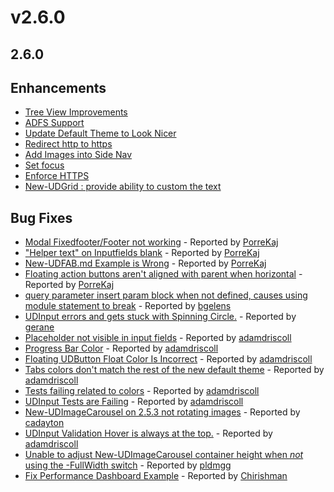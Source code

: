 # v2.6.0

## 2.6.0

## Enhancements

* [Tree View Improvements](https://github.com/ironmansoftware/universal-dashboard/issues/1086)
* [ADFS Support ](https://github.com/ironmansoftware/universal-dashboard/issues/1065)
* [Update Default Theme to Look Nicer](https://github.com/ironmansoftware/universal-dashboard/issues/1031)
* [Redirect http to https](https://github.com/ironmansoftware/universal-dashboard/issues/1012)
* [Add Images into Side Nav](https://github.com/ironmansoftware/universal-dashboard/issues/713)
* [Set focus](https://github.com/ironmansoftware/universal-dashboard/issues/564)
* [Enforce HTTPS](https://github.com/ironmansoftware/universal-dashboard/issues/528)
* [New-UDGrid : provide ability to custom the text](https://github.com/ironmansoftware/universal-dashboard/issues/134)

## Bug Fixes

* [Modal Fixedfooter/Footer not working](https://github.com/ironmansoftware/universal-dashboard/issues/1094) - Reported by [PorreKaj](https://github.com/PorreKaj)     
* ["Helper text" on Inputfields blank](https://github.com/ironmansoftware/universal-dashboard/issues/1093) - Reported by [PorreKaj](https://github.com/PorreKaj)       
* [New-UDFAB.md Example is Wrong](https://github.com/ironmansoftware/universal-dashboard/issues/1092) - Reported by [PorreKaj](https://github.com/PorreKaj)
* [Floating action buttons aren't aligned with parent when horizontal](https://github.com/ironmansoftware/universal-dashboard/issues/1091) - Reported by [PorreKaj](https://github.com/PorreKaj)
* [query parameter insert param block when not defined, causes using module statement to break](https://github.com/ironmansoftware/universal-dashboard/issues/1090) - Reported by [bgelens](https://github.com/bgelens)
* [UDInput errors and gets stuck with Spinning Circle.](https://github.com/ironmansoftware/universal-dashboard/issues/1082) - Reported by [gerane](https://github.com/gerane)
* [Placeholder not visible in input fields](https://github.com/ironmansoftware/universal-dashboard/issues/1080) - Reported by [adamdriscoll](https://github.com/adamdriscoll)
* [Progress Bar Color](https://github.com/ironmansoftware/universal-dashboard/issues/1071) - Reported by [adamdriscoll](https://github.com/adamdriscoll)
* [Floating UDButton Float Color Is Incorrect](https://github.com/ironmansoftware/universal-dashboard/issues/1061) - Reported by [adamdriscoll](https://github.com/adamdriscoll)
* [Tabs colors don't match the rest of the new default theme](https://github.com/ironmansoftware/universal-dashboard/issues/1060) - Reported by [adamdriscoll](https://github.com/adamdriscoll)
* [Tests failing related to colors](https://github.com/ironmansoftware/universal-dashboard/issues/1057) - Reported by [adamdriscoll](https://github.com/adamdriscoll)  
* [UDInput Tests are Failing](https://github.com/ironmansoftware/universal-dashboard/issues/1055) - Reported by [adamdriscoll](https://github.com/adamdriscoll)        
* [New-UDImageCarousel on 2.5.3 not rotating images](https://github.com/ironmansoftware/universal-dashboard/issues/1047) - Reported by [cadayton](https://github.com/cadayton)
* [UDInput Validation Hover is always at the top.](https://github.com/ironmansoftware/universal-dashboard/issues/1034) - Reported by [adamdriscoll](https://github.com/adamdriscoll)
* [Unable to adjust New-UDImageCarousel container height when _not_ using the -FullWidth switch](https://github.com/ironmansoftware/universal-dashboard/issues/496) - Reported by [pldmgg](https://github.com/pldmgg)
* [Fix Performance Dashboard Example](https://github.com/ironmansoftware/universal-dashboard/issues/5) - Reported by [Chirishman](https://github.com/Chirishman) 

